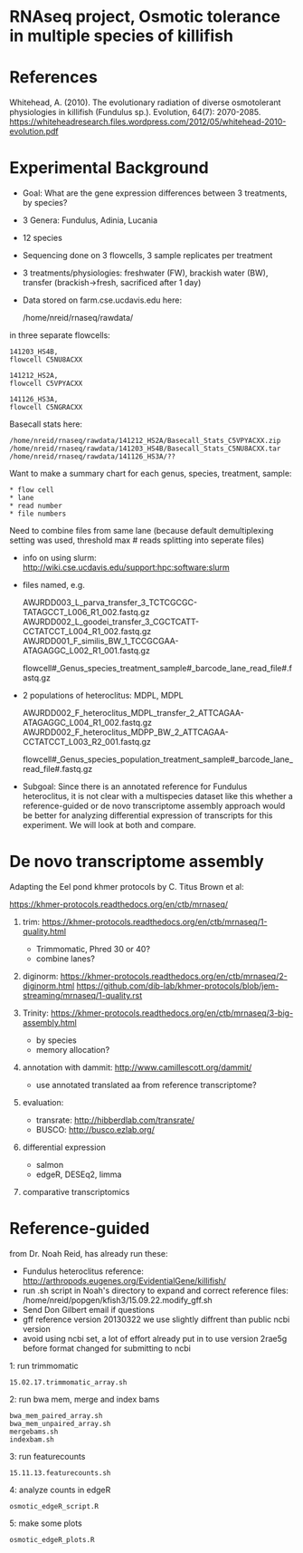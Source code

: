 # RNAseq project, Osmotic tolerance in multiple species of killifish

References
===========

Whitehead, A. (2010).  The evolutionary radiation of diverse osmotolerant physiologies in killifish (Fundulus sp.).  Evolution, 64(7): 2070-2085.  https://whiteheadresearch.files.wordpress.com/2012/05/whitehead-2010-evolution.pdf

Experimental Background
==========
- Goal: What are the gene expression differences between 3 treatments, by species?
- 3 Genera: Fundulus, Adinia, Lucania
- 12 species
- Sequencing done on 3 flowcells, 3 sample replicates per treatment
- 3 treatments/physiologies: freshwater (FW), brackish water (BW), transfer (brackish->fresh, sacrificed after 1 day)
- Data stored on farm.cse.ucdavis.edu here:

	/home/nreid/rnaseq/rawdata/

in three separate flowcells:

	141203_HS4B, 
	flowcell C5NU8ACXX

	141212_HS2A,
	flowcell C5VPYACXX

	141126_HS3A,
	flowcell C5NGRACXX
	
Basecall stats here:

	/home/nreid/rnaseq/rawdata/141212_HS2A/Basecall_Stats_C5VPYACXX.zip
	/home/nreid/rnaseq/rawdata/141203_HS4B/Basecall_Stats_C5NU8ACXX.tar
	/home/nreid/rnaseq/rawdata/141126_HS3A/??
	
Want to make a summary chart for each genus, species, treatment, sample:
	
	* flow cell
	* lane
	* read number
	* file numbers

Need to combine files from same lane (because default demultiplexing setting was used, threshold max # reads splitting into seperate files)
	
- info on using slurm: http://wiki.cse.ucdavis.edu/support:hpc:software:slurm
- files named, e.g.

	AWJRDD003_L_parva_transfer_3_TCTCGCGC-TATAGCCT_L006_R1_002.fastq.gz
	AWJRDD002_L_goodei_transfer_3_CGCTCATT-CCTATCCT_L004_R1_002.fastq.gz
	AWJRDD001_F_similis_BW_1_TCCGCGAA-ATAGAGGC_L002_R1_001.fastq.gz
	
	flowcell#_Genus_species_treatment_sample#_barcode_lane_read_file#.fastq.gz
	
- 2 populations of heteroclitus: MDPL, MDPL

	AWJRDD002_F_heteroclitus_MDPL_transfer_2_ATTCAGAA-ATAGAGGC_L004_R1_002.fastq.gz
	AWJRDD002_F_heteroclitus_MDPP_BW_2_ATTCAGAA-CCTATCCT_L003_R2_001.fastq.gz
	
	flowcell#_Genus_species_population_treatment_sample#_barcode_lane_read_file#.fastq.gz

- Subgoal: Since there is an annotated reference for Fundulus heteroclitus, it is not clear with a multispecies dataset like this whether a reference-guided or de novo transcriptome assembly approach would be better for analyzing differential expression of transcripts for this experiment. We will look at both and compare.

De novo transcriptome assembly
===================

Adapting the Eel pond khmer protocols by C. Titus Brown et al:

https://khmer-protocols.readthedocs.org/en/ctb/mrnaseq/

1. trim: https://khmer-protocols.readthedocs.org/en/ctb/mrnaseq/1-quality.html

	- Trimmomatic, Phred 30 or 40?
	- combine lanes?

2. diginorm: https://khmer-protocols.readthedocs.org/en/ctb/mrnaseq/2-diginorm.html
https://github.com/dib-lab/khmer-protocols/blob/jem-streaming/mrnaseq/1-quality.rst


3. Trinity: 
https://khmer-protocols.readthedocs.org/en/ctb/mrnaseq/3-big-assembly.html

	- by species
	- memory allocation?

4. annotation with dammit: http://www.camillescott.org/dammit/
	
	- use annotated translated aa from reference transcriptome?

5. evaluation:

	- transrate: http://hibberdlab.com/transrate/
	- BUSCO: http://busco.ezlab.org/

6. differential expression

	- salmon
	- edgeR, DESEq2, limma
	
7. comparative transcriptomics

	
	
Reference-guided
===============

from Dr. Noah Reid, has already run these:

- Fundulus heteroclitus reference:
http://arthropods.eugenes.org/EvidentialGene/killifish/
- run .sh script in Noah's directory to expand and correct reference files: 
/home/nreid/popgen/kfish3/15.09.22.modify_gff.sh
- Send Don Gilbert email if questions
- gff reference version 20130322 we use slightly diffrent than public ncbi version
- avoid using ncbi set, a lot of effort already put in to use version 2rae5g before format changed for submitting to ncbi

1: run trimmomatic

	15.02.17.trimmomatic_array.sh 

2: run bwa mem, merge and index bams

	bwa_mem_paired_array.sh
	bwa_mem_unpaired_array.sh
	mergebams.sh
	indexbam.sh

3: run featurecounts

	15.11.13.featurecounts.sh

4: analyze counts in edgeR

	osmotic_edgeR_script.R

5: make some plots

	osmotic_edgeR_plots.R


